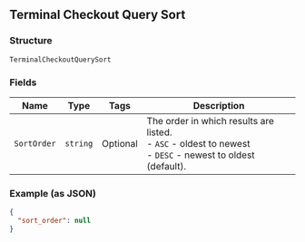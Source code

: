 ## Terminal Checkout Query Sort

### Structure

`TerminalCheckoutQuerySort`

### Fields

| Name | Type | Tags | Description |
|  --- | --- | --- | --- |
| `SortOrder` | `string` | Optional | The order in which results are listed.<br>- `ASC` - oldest to newest<br>- `DESC` - newest to oldest (default). |

### Example (as JSON)

```json
{
  "sort_order": null
}
```

